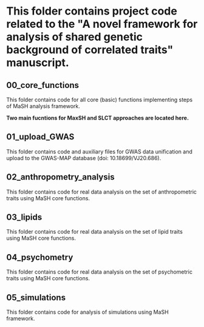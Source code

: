 # This folder contains project code related to the "A novel framework for analysis of shared genetic background of correlated traits" manuscript.

## 00_core_functions
This folder contains code for all core (basic) functions implementing steps of MaSH analysis framework. 

**Two main fucntions for MaxSH and SLCT approaches are located here.**

## 01_upload_GWAS
This folder contains code and auxiliary files for GWAS data unification and upload to the GWAS-MAP database (doi: 10.18699/VJ20.686).

## 02_anthropometry_analysis
This folder contains code for real data analysis on the set of anthropometric traits using MaSH core functions.

## 03_lipids
This folder contains code for real data analysis on the set of lipid traits using MaSH core functions.

## 04_psychometry
This folder contains code for real data analysis on the set of psychometric traits using MaSH core functions.

## 05_simulations
This folder contains code for analysis of simulations using MaSH framework.
